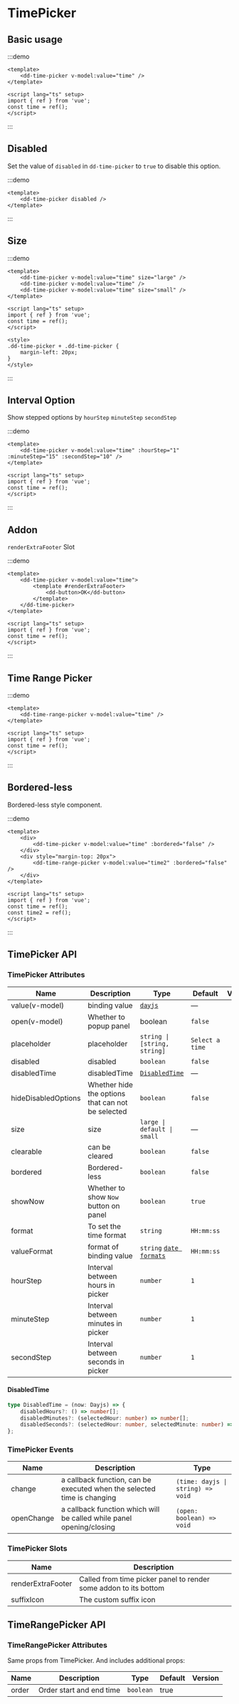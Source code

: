 # TimePicker

## Basic usage

:::demo

```vue
<template>
	<dd-time-picker v-model:value="time" />
</template>

<script lang="ts" setup>
import { ref } from 'vue';
const time = ref();
</script>
```

:::

## Disabled

Set the value of `disabled` in `dd-time-picker` to `true` to disable this option.

:::demo

```vue
<template>
	<dd-time-picker disabled />
</template>
```

:::

## Size

:::demo

```vue
<template>
	<dd-time-picker v-model:value="time" size="large" />
	<dd-time-picker v-model:value="time" />
	<dd-time-picker v-model:value="time" size="small" />
</template>

<script lang="ts" setup>
import { ref } from 'vue';
const time = ref();
</script>

<style>
.dd-time-picker + .dd-time-picker {
	margin-left: 20px;
}
</style>
```

:::

## Interval Option

Show stepped options by `hourStep` `minuteStep` `secondStep`

:::demo

```vue
<template>
	<dd-time-picker v-model:value="time" :hourStep="1" :minuteStep="15" :secondStep="10" />
</template>

<script lang="ts" setup>
import { ref } from 'vue';
const time = ref();
</script>
```

:::

## Addon

`renderExtraFooter` Slot

:::demo

```vue
<template>
	<dd-time-picker v-model:value="time">
		<template #renderExtraFooter>
			<dd-button>OK</dd-button>
		</template>
	</dd-time-picker>
</template>

<script lang="ts" setup>
import { ref } from 'vue';
const time = ref();
</script>
```

:::

## Time Range Picker

:::demo

```vue
<template>
	<dd-time-range-picker v-model:value="time" />
</template>

<script lang="ts" setup>
import { ref } from 'vue';
const time = ref();
</script>
```

:::

## Bordered-less

Bordered-less style component.

:::demo

```vue
<template>
	<div>
		<dd-time-picker v-model:value="time" :bordered="false" />
	</div>
	<div style="margin-top: 20px">
		<dd-time-range-picker v-model:value="time2" :bordered="false" />
	</div>
</template>

<script lang="ts" setup>
import { ref } from 'vue';
const time = ref();
const time2 = ref();
</script>
```

:::

## TimePicker API

### TimePicker Attributes

| Name                | Description                                       | Type                                                                    | Default         | Version |
| ------------------- | ------------------------------------------------- | ----------------------------------------------------------------------- | --------------- | ------- |
| value(v-model)      | binding value                                     | [`dayjs`](https://day.js.org/)                                          | —               |
| open(v-model)       | Whether to popup panel                            | boolean                                                                 | `false`         |
| placeholder         | placeholder                                       | `string \| [string, string]`                                            | `Select a time` |
| disabled            | disabled                                          | `boolean`                                                               | `false`         |
| disabledTime        | disabledTime                                      | [`DisabledTime`](#disabledtime)                                         | —               |
| hideDisabledOptions | Whether hide the options that can not be selected | `boolean`                                                               | `false`         |
| size                | size                                              | `large \| default \| small`                                             | —               |
| clearable           | can be cleared                                    | `boolean`                                                               | `false`         |
| bordered            | Bordered-less                                     | `boolean`                                                               | `false`         |
| showNow             | Whether to show `Now` button on panel             | `boolean`                                                               | `true`          |
| format              | To set the time format                            | `string`                                                                | `HH:mm:ss`      |
| valueFormat         | format of binding value                           | `string` [`date formats`](https://day.js.org/docs/zh-CN/display/format) | `HH:mm:ss`      |
| hourStep            | Interval between hours in picker                  | `number`                                                                | `1`             |
| minuteStep          | Interval between minutes in picker                | `number`                                                                | `1`             |
| secondStep          | Interval between seconds in picker                | `number`                                                                | `1`             |

#### DisabledTime

```typescript
type DisabledTime = (now: Dayjs) => {
	disabledHours?: () => number[];
	disabledMinutes?: (selectedHour: number) => number[];
	disabledSeconds?: (selectedHour: number, selectedMinute: number) => number[];
};
```

### TimePicker Events

| Name       | Description                                                             | Type                              |
| ---------- | ----------------------------------------------------------------------- | --------------------------------- |
| change     | a callback function, can be executed when the selected time is changing | `(time: dayjs \| string) => void` |
| openChange | a callback function which will be called while panel opening/closing    | `(open: boolean) => void`         |

### TimePicker Slots

| Name              | Description                                                      |
| ----------------- | ---------------------------------------------------------------- |
| renderExtraFooter | Called from time picker panel to render some addon to its bottom |
| suffixIcon        | The custom suffix icon                                           |

## TimeRangePicker API

### TimeRangePicker Attributes

Same props from TimePicker. And includes additional props:

| Name  | Description              | Type      | Default | Version |
| ----- | ------------------------ | --------- | ------- | ------- |
| order | Order start and end time | `boolean` | true    |
